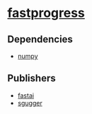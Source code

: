 # [fastprogress](https://pypi.org/project/fastprogress)

## Dependencies
- [numpy](packages/n/numpy.md)



## Publishers
- [fastai](https://pypi.org/user/fastai)
- [sgugger](https://pypi.org/user/sgugger)

